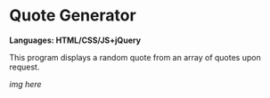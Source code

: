 # Quote Generator
<strong>Languages: HTML/CSS/JS+jQuery</strong>

This program displays a random quote from an array of quotes upon request. 

*img here*
